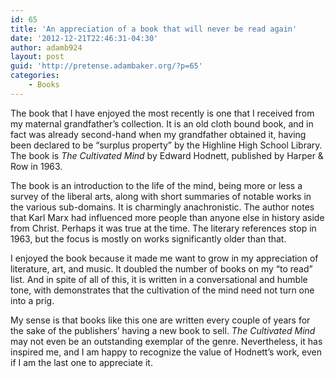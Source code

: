 ```yaml
---
id: 65
title: 'An appreciation of a book that will never be read again'
date: '2012-12-21T22:46:31-04:30'
author: adamb924
layout: post
guid: 'http://pretense.adambaker.org/?p=65'
categories:
    - Books
---
```


The book that I have enjoyed the most recently is one that I received from my maternal grandfather’s collection. It is an old cloth bound book, and in fact was already second-hand when my grandfather obtained it, having been declared to be “surplus property” by the Highline High School Library. The book is *The Cultivated Mind* by Edward Hodnett, published by Harper &amp; Row in 1963.

The book is an introduction to the life of the mind, being more or less a survey of the liberal arts, along with short summaries of notable works in the various sub-domains. It is charmingly anachronistic. The author notes that Karl Marx had influenced more people than anyone else in history aside from Christ. Perhaps it was true at the time. The literary references stop in 1963, but the focus is mostly on works significantly older than that.

I enjoyed the book because it made me want to grow in my appreciation of literature, art, and music. It doubled the number of books on my “to read” list. And in spite of all of this, it is written in a conversational and humble tone, with demonstrates that the cultivation of the mind need not turn one into a prig.

My sense is that books like this one are written every couple of years for the sake of the publishers’ having a new book to sell. *The Cultivated Mind* may not even be an outstanding exemplar of the genre. Nevertheless, it has inspired me, and I am happy to recognize the value of Hodnett’s work, even if I am the last one to appreciate it.